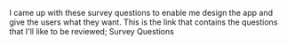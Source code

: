 I came up with these survey questions to enable me design the app and give the users what they want.
This is the link that contains the questions that I'll like to be reviewed;
Survey Questions[](https://docs.google.com/document/d/18tmx6KERm-TGATOIi-5R9QktIgpTh62aQFgMr3AKAx4/edit?usp=sharing)
